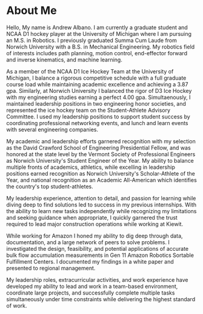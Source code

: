 # About Me
Hello, 
My name is Andrew Albano. I am currently a graduate student and NCAA D1 hockey player at the University of Michigan where I am pursuing an M.S. in Robotics. I previously graduated Summa Cum Laude from Norwich University with a B.S. in Mechanical Engineering. My robotics field of interests includes path planning, motion control, end-effector forward and inverse kinematics, and machine learning.

As a member of the NCAA D1 Ice Hockey Team at the University of Michigan, I balance a rigorous competitive schedule with a full graduate course load while maintaining academic excellence and achieving a 3.87 gpa. Similarly, at Norwich University I balanced the rigor of D3 Ice Hockey with my engineering studies earning a perfect 4.00 gpa. Simultaenously, I maintained leadership positions in two engineering honor societies, and represented the ice hockey team on the Student-Athlete Advisory Committee. I used my leadership positions to support student success by coordinating professional networking events, and lunch and learn events with several engineering companies.

My academic and leadership efforts garnered recognition with my selection as the David Crawford School of Engineering Presidential Fellow, and was honored at the state level by the Vermont Society of Professional Engineers as Norwich University's Student Engineer of the Year. My ability to balance multiple fronts of academics, athletics, while excelling in leadership positions earned recognition as Norwich University's Scholar-Athlete of the Year, and national recognition as an Academic All-American which identifies the country's top student-athletes.

My leadership experience, attention to detail, and passion for learning while diving deep to find solutions led to success in my previous internships. With the ability to learn new tasks independently while recognizing my limitations and seeking guidance when appropriate, I quickly garnered the trust required to lead major construction operations while working at Kiewit. 

While working for Amazon I honed my ability to dig deep through data, documentation, and a large network of peers to solve problems. I investigated the design, feasibility, and potential applications of accurate bulk flow accumulation measurements in Gen 11 Amazon Robotics Sortable
Fulfillment Centers. I documented my findings in a white paper and presented to regional management.

My leadership roles, extracurricular activities, and work experience have developed my ability to lead and work in a team-based environment, coordinate large projects, and successfully complete multiple tasks simultaneously under time constraints while delivering the highest standard of work. 


